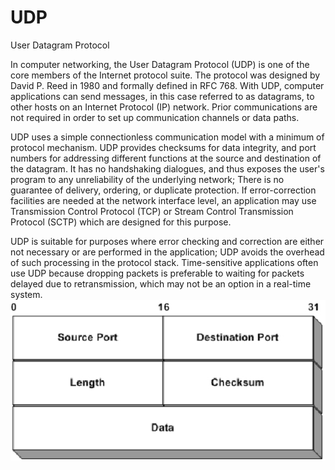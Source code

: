 # UDP


User Datagram Protocol

In computer networking, the User Datagram Protocol (UDP) is one of the
core members of the Internet protocol suite. The protocol was designed
by David P. Reed in 1980 and formally defined in RFC 768. With UDP,
computer applications can send messages, in this case referred to as
datagrams, to other hosts on an Internet Protocol (IP) network. Prior
communications are not required in order to set up communication
channels or data paths.

UDP uses a simple connectionless communication model with a minimum of
protocol mechanism. UDP provides checksums for data integrity, and port
numbers for addressing different functions at the source and destination
of the datagram. It has no handshaking dialogues, and thus exposes the
user's program to any unreliability of the underlying network; There is
no guarantee of delivery, ordering, or duplicate protection. If
error-correction facilities are needed at the network interface level,
an application may use Transmission Control Protocol (TCP) or Stream
Control Transmission Protocol (SCTP) which are designed for this
purpose.

UDP is suitable for purposes where error checking and correction are
either not necessary or are performed in the application; UDP avoids the
overhead of such processing in the protocol stack. Time-sensitive
applications often use UDP because dropping packets is preferable to
waiting for packets delayed due to retransmission, which may not be an
option in a real-time system.\
![](./images/15009084.png?width=480)

